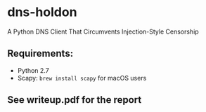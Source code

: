 # dns-holdon
A Python DNS Client That Circumvents Injection-Style Censorship

## Requirements:

- Python 2.7
- Scapy: `brew install scapy` for macOS users

## See writeup.pdf for the report
